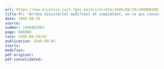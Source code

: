 ```yaml
---
url: https://www.ejustice.just.fgov.be/eli/arrete/1946/08/29/1946082903/justel
title-fr: "Arrêté ministériel modifiant et complétant, en ce qui concerne la viande, l'arrêté ministériel du 23 mai 1946, portant diminution et réglementation des prix des produits alimentaires, des boissons, des produits manufacturés du tabac et de certains produits agricoles"
date: 1946-08-29
source:
number: 1946082903
page: 888888
case: 1946-08-29/03
publication: 1946-09-05
starts:
modifies:
pdf-original:
pdf-consolidated:
---
```


